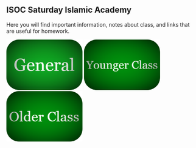 ## ISOC Saturday Islamic Academy

Here you will find important information, notes about class, and links that are useful for homework. 

[![General](https://raw.githubusercontent.com/isocia/isocia.github.io/master/General1.png)](https://isocia.github.io/General) [![Younger Class](https://raw.githubusercontent.com/isocia/isocia.github.io/master/Younger%20Class.png)](https://isocia.github.io/YoungerClass) [![Older Class](https://raw.githubusercontent.com/isocia/isocia.github.io/master/Older%20Class1.png)](https://isocia.github.io/OlderClass)

